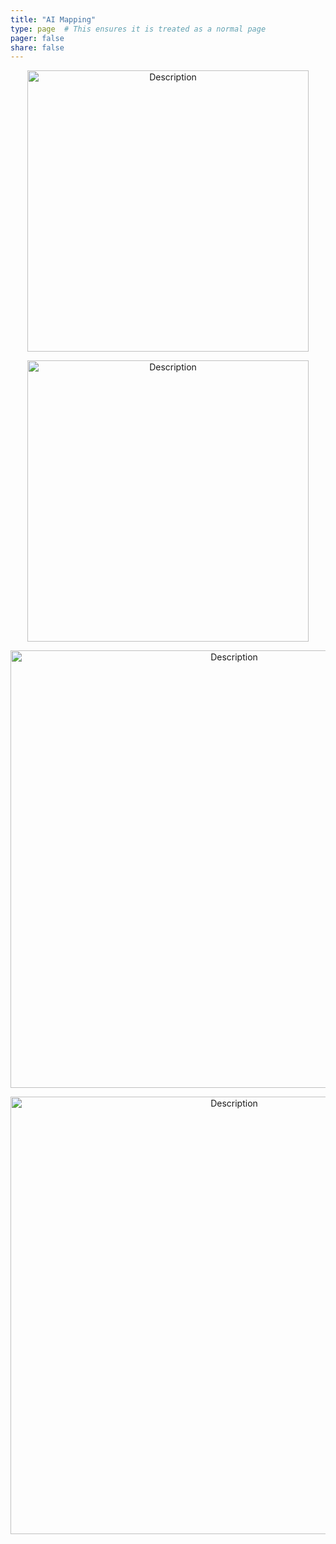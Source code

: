 ```yaml
---
title: "AI Mapping"
type: page  # This ensures it is treated as a normal page
pager: false
share: false
---
```



<p align="center">
  <img src="/media/golf_course_trees.png" alt="Description" width="450">
</p>


<p align="center">
  <img src="/media/yuma_lettuce_detect.png" alt="Description" width="450">
</p>

<p align="center">
  <img src="/media/segment.png" alt="Description" width="700">
</p>


<p align="center">
  <img src="/media/person_detect.png" alt="Description" width="700">
</p>


